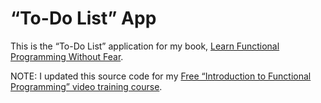 # “To-Do List” App

This is the “To-Do List” application for my book, [Learn Functional Programming Without Fear](https://alvinalexander.com/scala/learn-functional-programming-book).

NOTE: I updated this source code for my [Free “Introduction to Functional Programming” video training course](https://alvinalexander.com/video-course/intro-fp/introduction/).



